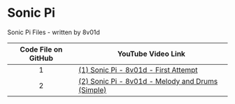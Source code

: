 # Sonic Pi
Sonic Pi Files - written by 8v01d

| Code File on GitHub | YouTube Video Link |
| :---: | ------------- |
| 1 | [(1) Sonic Pi - 8v01d - First Attempt](https://youtube.com/watch?v=FjCM-boZdmw) |
| 2 | [(2) Sonic Pi - 8v01d - Melody and Drums (Simple)](https://youtube.com/watch?v=NvNstfg8_fg) |
